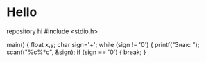 # Hello
repository
hi
#include <stdio.h>
 
main() {
   float x,y;
   char sign='+';
   while (sign != '0') {
      printf("Знак: ");
      scanf("%c%*c", &sign);
      if (sign == '0') { break; }
      
